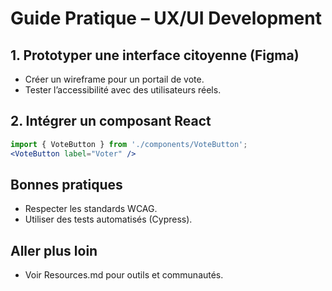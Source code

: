 # Guide Pratique – UX/UI Development

## 1. Prototyper une interface citoyenne (Figma)
- Créer un wireframe pour un portail de vote.
- Tester l’accessibilité avec des utilisateurs réels.

## 2. Intégrer un composant React
```jsx
import { VoteButton } from './components/VoteButton';
<VoteButton label="Voter" />
```

## Bonnes pratiques
- Respecter les standards WCAG.
- Utiliser des tests automatisés (Cypress).

## Aller plus loin
- Voir Resources.md pour outils et communautés.
